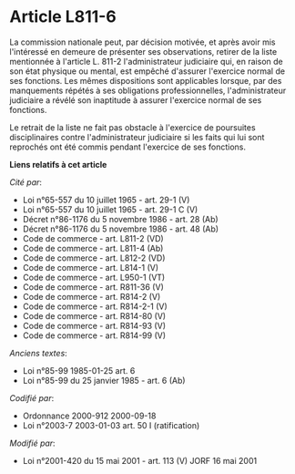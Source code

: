 # Article L811-6

La commission nationale peut, par décision motivée, et après avoir mis l'intéressé en demeure de présenter ses observations,
retirer de la liste mentionnée à l'article L. 811-2 l'administrateur judiciaire qui, en raison de son état physique ou
mental, est empêché d'assurer l'exercice normal de ses fonctions. Les mêmes dispositions sont applicables lorsque, par des
manquements répétés à ses obligations professionnelles, l'administrateur judiciaire a révélé son inaptitude à assurer
l'exercice normal de ses fonctions.

Le retrait de la liste ne fait pas obstacle à l'exercice de poursuites disciplinaires contre l'administrateur judiciaire si
les faits qui lui sont reprochés ont été commis pendant l'exercice de ses fonctions.

**Liens relatifs à cet article**

_Cité par_:

  - Loi n°65-557 du 10 juillet 1965 - art. 29-1 (V)
  - Loi n°65-557 du 10 juillet 1965 - art. 29-1 C (V)
  - Décret n°86-1176 du 5 novembre 1986 - art. 28 (Ab)
  - Décret n°86-1176 du 5 novembre 1986 - art. 48 (Ab)
  - Code de commerce - art. L811-2 (VD)
  - Code de commerce - art. L811-4 (Ab)
  - Code de commerce - art. L812-2 (VD)
  - Code de commerce - art. L814-1 (V)
  - Code de commerce - art. L950-1 (VT)
  - Code de commerce - art. R811-36 (V)
  - Code de commerce - art. R814-2 (V)
  - Code de commerce - art. R814-2-1 (V)
  - Code de commerce - art. R814-80 (V)
  - Code de commerce - art. R814-93 (V)
  - Code de commerce - art. R814-99 (V)

_Anciens textes_:

  - Loi n°85-99 1985-01-25 art. 6
  - Loi n°85-99 du 25 janvier 1985 - art. 6 (Ab)

_Codifié par_:

  - Ordonnance 2000-912 2000-09-18
  - Loi n°2003-7 2003-01-03 art. 50 I (ratification)

_Modifié par_:

  - Loi n°2001-420 du 15 mai 2001 - art. 113 (V) JORF 16 mai 2001
